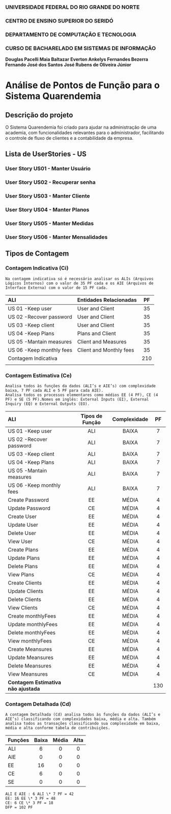 ### UNIVERSIDADE FEDERAL DO RIO GRANDE DO NORTE

### CENTRO DE ENSINO SUPERIOR DO SERIDÓ

### DEPARTAMENTO DE COMPUTAÇÃO E TECNOLOGIA

### CURSO DE BACHARELADO EM SISTEMAS DE INFORMAÇÃO

**Douglas Pacelli Maia Baltazar**
**Everton Ankelys Fernandes Bezerra**
**Fernando José dos Santos**
**José Rubens de Oliveira Júnior**

# Análise de Pontos de Função para o Sistema Quarendemia

## Descrição do projeto

O Sistema Quarendemia foi criado para ajudar na administração de uma academia, com funcionalidades relevantes para o administrador, facilitando o controle de fluxo de clientes e a contabilidade da empresa.

## Lista de UserStories - US

### **User Story US01 - Manter Usuário**

### **User Story US02 - Recuperar senha**

### **User Story US03 - Manter Cliente**

### **User Story US04 - Manter Planos**

### **User Story US05 - Manter Medidas**

### **User Story US06 - Manter Mensalidades**

## Tipos de Contagem

### Contagem Indicativa (Ci)

    Na contagem indicativa só é necessário analisar os ALIs (Arquivos Lógicos Internos) com o valor de 35 PF cada e os AIE (Arquivos de Interface Externa) com o valor de 15 PF cada.

| **ALI**                  | **Entidades Relacionadas** | **PF** |
| :----------------------- | :------------------------- | :----: |
| US 01 -Keep user         | User and Client            |   35   |
| US 02 -Recover password  | User and Client            |   35   |
| US 03 -Keep client       | User and Client            |   35   |
| US 04 -Keep Plans        | Plans and Client           |   35   |
| US 05 -Mantain measures  | Client and Measures        |   35   |
| US 06 -Keep monthly fees | Client and Monthly fees    |   35   |
| Contagem Indicativa      |                            |  210   |
|                          |                            |

### Contagem Estimativa (Ce)

    Analisa todos às funções da dados (ALI’s e AIE’s) com complexidade baixa, 7 PF cada ALI e 5 PF para cada AIE).
    Analisa todos os processos elementares como médios EE (4 PF), CE (4 PF) e SE (5 PF).Nomes em inglês: External Inputs (EI), External Inquiry (EQ) e External Outputs (EO).

| **ALI**                              | **Tipos de Função** | **Complexidade** | **PF** |
| :----------------------------------- | :-----------------: | :--------------: | :----: |
| US 01 -Keep user                     |         ALI         |      BAIXA       |   7    |
| US 02 -Recover password              |         ALI         |      BAIXA       |   7    |
| US 03 -Keep client                   |         ALI         |      BAIXA       |   7    |
| US 04 -Keep Plans                    |         ALI         |      BAIXA       |   7    |
| US 05 -Mantain measures              |         ALI         |      BAIXA       |   7    |
| US 06 -Keep monthly fees             |         ALI         |      BAIXA       |   7    |
| Create Password                      |         EE          |      MÉDIA       |   4    |
| Update Password                      |         CE          |      MÉDIA       |   4    |
| Create User                          |         EE          |      MÉDIA       |   4    |
| Update User                          |         EE          |      MÉDIA       |   4    |
| Delete User                          |         EE          |      MÉDIA       |   4    |
| View User                            |         CE          |      MÉDIA       |   4    |
| Create Plans                         |         EE          |      MÉDIA       |   4    |
| Update Plans                         |         EE          |      MÉDIA       |   4    |
| Delete Plans                         |         EE          |      MÉDIA       |   4    |
| View Plans                           |         CE          |      MÉDIA       |   4    |
| Create Clients                       |         EE          |      MÉDIA       |   4    |
| Update Clients                       |         EE          |      MÉDIA       |   4    |
| Delete Clients                       |         EE          |      MÉDIA       |   4    |
| View Clients                         |         CE          |      MÉDIA       |   4    |
| Create monthlyFees                   |         EE          |      MÉDIA       |   4    |
| Update monthlyFees                   |         EE          |      MÉDIA       |   4    |
| Delete monthlyFees                   |         EE          |      MÉDIA       |   4    |
| View monthlyFees                     |         CE          |      MÉDIA       |   4    |
| Create Meansures                     |         EE          |      MÉDIA       |   4    |
| Update Meansures                     |         EE          |      MÉDIA       |   4    |
| Delete Meansures                     |         EE          |      MÉDIA       |   4    |
| View Meansures                       |         CE          |      MÉDIA       |   4    |
| **Contagem Estimativa não ajustada** |                     |                  |  130   |

### Contagem Detalhada (Cd)

    A contagem Detalhada (Cd) analisa todos às funções da dados (ALI’s e AIE’s) classificando com complexidades baixa, média e alta. Também analisa todos as transações classificando sua complexidade em baixa, média e alta conforme tabela de contribuições.

| **Funções** | **Baixa** | **Média** | **Alta** |
| :---------- | :-------: | :-------: | :------: |
| ALI         |     6     |     0     |    0     |
| AIE         |     0     |     0     |    0     |
| EE          |    16     |     0     |    0     |
| CE          |     6     |     0     |    0     |
| SE          |     0     |     0     |    0     |

    ALI E AIE : 6 ALI \* 7 PF = 42
    EE: 16 EE \* 3 PF = 48
    CE: 6 CE \* 3 PF = 18
    DFP = 102 PF
